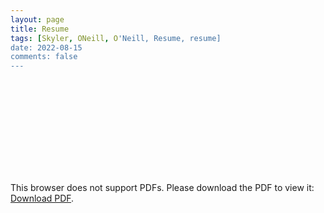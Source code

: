 ```yaml
---
layout: page
title: Resume
tags: [Skyler, ONeill, O'Neill, Resume, resume]
date: 2022-08-15
comments: false
---
```

    
<object data="/assets/pdf/skyleroneillCV.pdf" type="application/pdf" width="700px" height="700px">
    <embed src="/assets/pdf/skyleroneillCV.pdf">
        <p>This browser does not support PDFs. Please download the PDF to view it: <a href="/assets/pdf/skyleroneillCV.pdf">Download PDF</a>.</p>
    </embed>
</object>

	